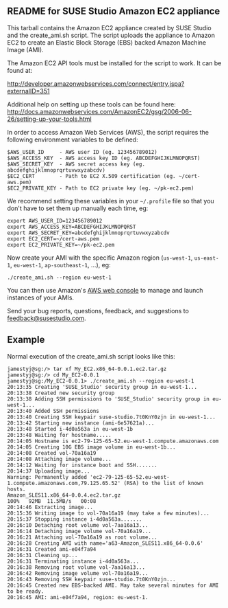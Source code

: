 README for SUSE Studio Amazon EC2 appliance
--------------------------------------------

This tarball contains the Amazon EC2 appliance created by SUSE Studio and the
create_ami.sh script. The script uploads the appliance to Amazon EC2 to
create an Elastic Block Storage (EBS) backed Amazon Machine Image (AMI).

The Amazon EC2 API tools must be installed for the script to work. It can be
found at:

  http://developer.amazonwebservices.com/connect/entry.jspa?externalID=351

Additional help on setting up these tools can be found here:
http://docs.amazonwebservices.com/AmazonEC2/gsg/2006-06-26/setting-up-your-tools.html

In order to access Amazon Web Services (AWS), the script requires the following
environment variables to be defined:

    $AWS_USER_ID     - AWS user ID (eg. 123456789012)
    $AWS_ACCESS_KEY  - AWS access key ID (eg. ABCDEFGHIJKLMNOPQRST)
    $AWS_SECRET_KEY  - AWS secret access key (eg. abcdefghijklmnoprqrtuvwxyzabcdv)
    $EC2_CERT        - Path to EC2 X.509 certification (eg. ~/cert-aws.pem)
    $EC2_PRIVATE_KEY - Path to EC2 private key (eg. ~/pk-ec2.pem)

We recommend setting these variables in your `~/.profile` file so that you don't
have to set them up manually each time, eg:

    export AWS_USER_ID=123456789012
    export AWS_ACCESS_KEY=ABCDEFGHIJKLMNOPQRST
    export AWS_SECRET_KEY=abcdefghijklmnoprqrtuvwxyzabcdv
    export EC2_CERT=~/cert-aws.pem
    export EC2_PRIVATE_KEY=~/pk-ec2.pem

Now create your AMI with the specific Amazon region (`us-west-1`, `us-east-1`,
`eu-west-1`, `ap-southeast-1`, ...), eg:

    ./create_ami.sh --region eu-west-1

You can then use Amazon's [AWS web console](https://console.aws.amazon.com) to
manage and launch instances of your AMIs.

Send your bug reports, questions, feedback, and suggestions to
feedback@susestudio.com.


Example
--------

Normal execution of the create_ami.sh script looks like this:

    jamestyj@sg:/> tar xf My_EC2.x86_64-0.0.1.ec2.tar.gz
    jamestyj@sg:/> cd My_EC2-0.0.1
    jamestyj@sg:/My_EC2-0.0.1> ./create_ami.sh --region eu-west-1
    20:13:35 Creating 'SUSE_Studio' security group in eu-west-1...
    20:13:38 Created new security group
    20:13:38 Adding SSH permissions to 'SUSE_Studio' security group in eu-west-1...
    20:13:40 Added SSH permissions
    20:13:40 Creating SSH keypair suse-studio.7t0KnY0zjn in eu-west-1...
    20:13:42 Starting new instance (ami-6e57621a)...
    20:13:48 Started i-4d0a563a in eu-west-1b
    20:13:48 Waiting for hostname.....
    20:14:05 Hostname is ec2-79-125-65-52.eu-west-1.compute.amazonaws.com
    20:14:05 Creating 10G EBS image volume in eu-west-1b...
    20:14:08 Created vol-70a16a19
    20:14:08 Attaching image volume...
    20:14:12 Waiting for instance boot and SSH.......
    20:14:37 Uploading image...
    Warning: Permanently added 'ec2-79-125-65-52.eu-west-1.compute.amazonaws.com,79.125.65.52' (RSA) to the list of known hosts.
    Amazon_SLES11.x86_64-0.0.4.ec2.tar.gz                                           100%   92MB  11.5MB/s   00:08
    20:14:46 Extracting image...
    20:15:36 Writing image to vol-70a16a19 (may take a few minutes)...
    20:15:37 Stopping instance i-4d0a563a.......
    20:16:10 Detaching root volume vol-7aa16a13...
    20:16:14 Detaching image volume vol-70a16a19...
    20:16:21 Attaching vol-70a16a19 as root volume...
    20:16:28 Creating AMI with name='a63-Amazon_SLES11.x86_64-0.0.6'
    20:16:31 Created ami-e04f7a94
    20:16:31 Cleaning up...
    20:16:31 Terminating instance i-4d0a563a...
    20:16:38 Removing root volume vol-7aa16a13...
    20:16:42 Removing image volume vol-70a16a19...
    20:16:43 Removing SSH keypair suse-studio.7t0KnY0zjn...
    20:16:45 Created new EBS-backed AMI. May take several minutes for AMI to be ready.
    20:16:45 AMI: ami-e04f7a94, region: eu-west-1.

